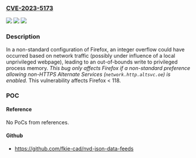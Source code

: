 ### [CVE-2023-5173](https://cve.mitre.org/cgi-bin/cvename.cgi?name=CVE-2023-5173)
![](https://img.shields.io/static/v1?label=Product&message=Firefox&color=blue)
![](https://img.shields.io/static/v1?label=Version&message=unspecified%3C%20118%20&color=brighgreen)
![](https://img.shields.io/static/v1?label=Vulnerability&message=Out-of-bounds%20write%20in%20HTTP%20Alternate%20Services&color=brighgreen)

### Description

In a non-standard configuration of Firefox, an integer overflow could have occurred based on network traffic (possibly under influence of a local unprivileged webpage), leading to an out-of-bounds write to privileged process memory. *This bug only affects Firefox if a non-standard preference allowing non-HTTPS Alternate Services (`network.http.altsvc.oe`) is enabled.* This vulnerability affects Firefox < 118.

### POC

#### Reference
No PoCs from references.

#### Github
- https://github.com/fkie-cad/nvd-json-data-feeds

